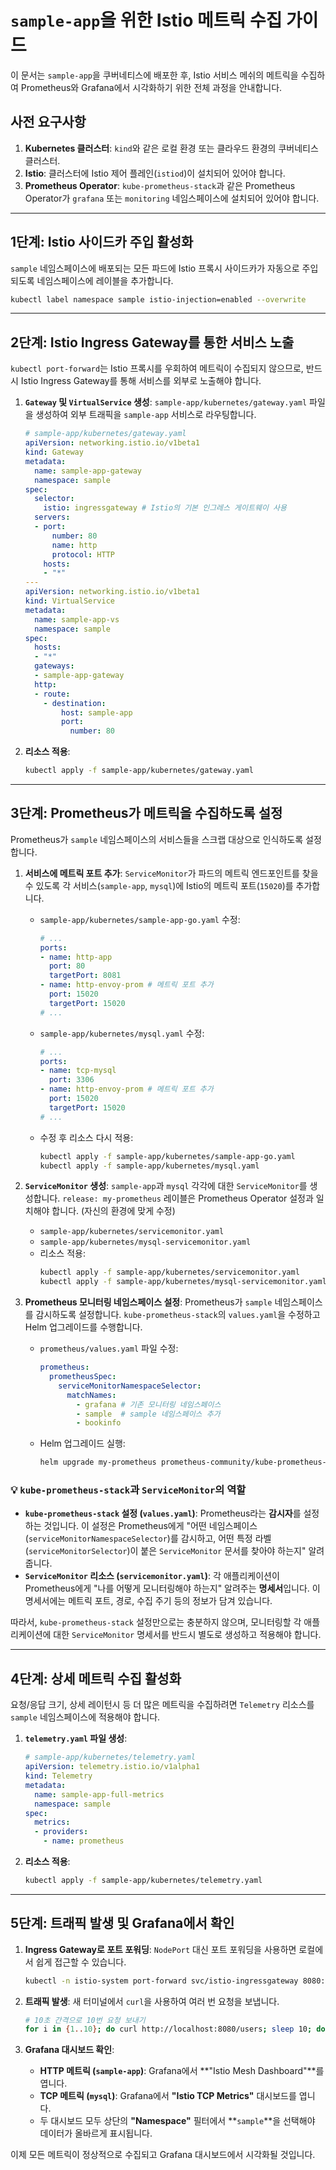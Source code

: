 # `sample-app`을 위한 Istio 메트릭 수집 가이드

이 문서는 `sample-app`을 쿠버네티스에 배포한 후, Istio 서비스 메쉬의 메트릭을 수집하여 Prometheus와 Grafana에서 시각화하기 위한 전체 과정을 안내합니다.

## 사전 요구사항

1.  **Kubernetes 클러스터**: `kind`와 같은 로컬 환경 또는 클라우드 환경의 쿠버네티스 클러스터.
2.  **Istio**: 클러스터에 Istio 제어 플레인(`istiod`)이 설치되어 있어야 합니다.
3.  **Prometheus Operator**: `kube-prometheus-stack`과 같은 Prometheus Operator가 `grafana` 또는 `monitoring` 네임스페이스에 설치되어 있어야 합니다.

---

## 1단계: Istio 사이드카 주입 활성화

`sample` 네임스페이스에 배포되는 모든 파드에 Istio 프록시 사이드카가 자동으로 주입되도록 네임스페이스에 레이블을 추가합니다.

```bash
kubectl label namespace sample istio-injection=enabled --overwrite
```

---

## 2단계: Istio Ingress Gateway를 통한 서비스 노출

`kubectl port-forward`는 Istio 프록시를 우회하여 메트릭이 수집되지 않으므로, 반드시 Istio Ingress Gateway를 통해 서비스를 외부로 노출해야 합니다.

1.  **`Gateway` 및 `VirtualService` 생성**:
    `sample-app/kubernetes/gateway.yaml` 파일을 생성하여 외부 트래픽을 `sample-app` 서비스로 라우팅합니다.

    ```yaml
    # sample-app/kubernetes/gateway.yaml
    apiVersion: networking.istio.io/v1beta1
    kind: Gateway
    metadata:
      name: sample-app-gateway
      namespace: sample
    spec:
      selector:
        istio: ingressgateway # Istio의 기본 인그레스 게이트웨이 사용
      servers:
      - port:
          number: 80
          name: http
          protocol: HTTP
        hosts:
        - "*"
    ---
    apiVersion: networking.istio.io/v1beta1
    kind: VirtualService
    metadata:
      name: sample-app-vs
      namespace: sample
    spec:
      hosts:
      - "*"
      gateways:
      - sample-app-gateway
      http:
      - route:
        - destination:
            host: sample-app
            port:
              number: 80
    ```

2.  **리소스 적용**:

    ```bash
    kubectl apply -f sample-app/kubernetes/gateway.yaml
    ```

---

## 3단계: Prometheus가 메트릭을 수집하도록 설정

Prometheus가 `sample` 네임스페이스의 서비스들을 스크랩 대상으로 인식하도록 설정합니다.

1.  **서비스에 메트릭 포트 추가**:
    `ServiceMonitor`가 파드의 메트릭 엔드포인트를 찾을 수 있도록 각 서비스(`sample-app`, `mysql`)에 Istio의 메트릭 포트(`15020`)를 추가합니다.

    *   `sample-app/kubernetes/sample-app-go.yaml` 수정:
        ```yaml
        # ...
        ports:
        - name: http-app
          port: 80
          targetPort: 8081
        - name: http-envoy-prom # 메트릭 포트 추가
          port: 15020
          targetPort: 15020
        # ...
        ```
    *   `sample-app/kubernetes/mysql.yaml` 수정:
        ```yaml
        # ...
        ports:
        - name: tcp-mysql
          port: 3306
        - name: http-envoy-prom # 메트릭 포트 추가
          port: 15020
          targetPort: 15020
        # ...
        ```
    *   수정 후 리소스 다시 적용:
        ```bash
        kubectl apply -f sample-app/kubernetes/sample-app-go.yaml
        kubectl apply -f sample-app/kubernetes/mysql.yaml
        ```

2.  **`ServiceMonitor` 생성**:
    `sample-app`과 `mysql` 각각에 대한 `ServiceMonitor`를 생성합니다. `release: my-prometheus` 레이블은 Prometheus Operator 설정과 일치해야 합니다. (자신의 환경에 맞게 수정)

    *   `sample-app/kubernetes/servicemonitor.yaml`
    *   `sample-app/kubernetes/mysql-servicemonitor.yaml`
    *   리소스 적용:
        ```bash
        kubectl apply -f sample-app/kubernetes/servicemonitor.yaml
        kubectl apply -f sample-app/kubernetes/mysql-servicemonitor.yaml
        ```

3.  **Prometheus 모니터링 네임스페이스 설정**:
    Prometheus가 `sample` 네임스페이스를 감시하도록 설정합니다. `kube-prometheus-stack`의 `values.yaml`을 수정하고 Helm 업그레이드를 수행합니다.

    *   `prometheus/values.yaml` 파일 수정:
        ```yaml
        prometheus:
          prometheusSpec:
            serviceMonitorNamespaceSelector:
              matchNames:
                - grafana # 기존 모니터링 네임스페이스
                - sample  # sample 네임스페이스 추가
                - bookinfo
        ```
    *   Helm 업그레이드 실행:
        ```bash
        helm upgrade my-prometheus prometheus-community/kube-prometheus-stack -n grafana -f ./prometheus/values.yaml
        ```

### 💡 `kube-prometheus-stack`과 `ServiceMonitor`의 역할

*   **`kube-prometheus-stack` 설정 (`values.yaml`)**: Prometheus라는 **감시자**를 설정하는 것입니다. 이 설정은 Prometheus에게 "어떤 네임스페이스(`serviceMonitorNamespaceSelector`)를 감시하고, 어떤 특정 라벨(`serviceMonitorSelector`)이 붙은 `ServiceMonitor` 문서를 찾아야 하는지" 알려줍니다.
*   **`ServiceMonitor` 리소스 (`servicemonitor.yaml`)**: 각 애플리케이션이 Prometheus에게 "나를 어떻게 모니터링해야 하는지" 알려주는 **명세서**입니다. 이 명세서에는 메트릭 포트, 경로, 수집 주기 등의 정보가 담겨 있습니다.

따라서, `kube-prometheus-stack` 설정만으로는 충분하지 않으며, 모니터링할 각 애플리케이션에 대한 `ServiceMonitor` 명세서를 반드시 별도로 생성하고 적용해야 합니다.

---

## 4단계: 상세 메트릭 수집 활성화

요청/응답 크기, 상세 레이턴시 등 더 많은 메트릭을 수집하려면 `Telemetry` 리소스를 `sample` 네임스페이스에 적용해야 합니다.

1.  **`telemetry.yaml` 파일 생성**:
    ```yaml
    # sample-app/kubernetes/telemetry.yaml
    apiVersion: telemetry.istio.io/v1alpha1
    kind: Telemetry
    metadata:
      name: sample-app-full-metrics
      namespace: sample
    spec:
      metrics:
      - providers:
        - name: prometheus
    ```

2.  **리소스 적용**:
    ```bash
    kubectl apply -f sample-app/kubernetes/telemetry.yaml
    ```

---

## 5단계: 트래픽 발생 및 Grafana에서 확인

1.  **Ingress Gateway로 포트 포워딩**:
    `NodePort` 대신 포트 포워딩을 사용하면 로컬에서 쉽게 접근할 수 있습니다.
    ```bash
    kubectl -n istio-system port-forward svc/istio-ingressgateway 8080:80
    ```

2.  **트래픽 발생**:
    새 터미널에서 `curl`을 사용하여 여러 번 요청을 보냅니다.
    ```bash
    # 10초 간격으로 10번 요청 보내기
    for i in {1..10}; do curl http://localhost:8080/users; sleep 10; done
    ```

3.  **Grafana 대시보드 확인**:
    *   **HTTP 메트릭 (`sample-app`)**: Grafana에서 **"Istio Mesh Dashboard"**를 엽니다.
    *   **TCP 메트릭 (`mysql`)**: Grafana에서 **"Istio TCP Metrics"** 대시보드를 엽니다.
    *   두 대시보드 모두 상단의 **"Namespace"** 필터에서 **`sample`**을 선택해야 데이터가 올바르게 표시됩니다.

이제 모든 메트릭이 정상적으로 수집되고 Grafana 대시보드에서 시각화될 것입니다.

